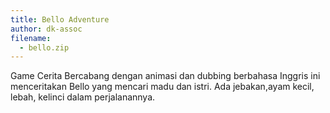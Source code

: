 ```yaml
---
title: Bello Adventure
author: dk-assoc
filename:
  - bello.zip
---
```

Game Cerita Bercabang dengan animasi dan dubbing berbahasa Inggris ini menceritakan Bello yang mencari madu dan istri. Ada jebakan,ayam kecil, lebah, kelinci dalam perjalanannya.
